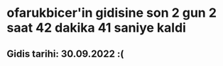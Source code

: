 # ofarukbicer'in gidisine son 2 gun 2 saat 42 dakika 41 saniye kaldi

## Gidis tarihi: 30.09.2022 :(